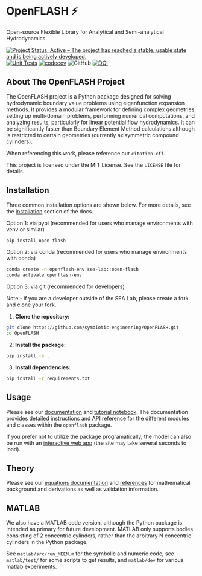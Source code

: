 # OpenFLASH ⚡️
Open-source Flexible Library for Analytical and Semi-analytical Hydrodynamics 

[![Project Status: Active – The project has reached a stable, usable state and is being actively developed.](https://www.repostatus.org/badges/latest/active.svg)](https://www.repostatus.org/#active)
[![Unit Tests](https://github.com/symbiotic-engineering/OpenFLASH/actions/workflows/ci.yml/badge.svg)](https://github.com/symbiotic-engineering/OpenFLASH/actions/workflows/ci.yml)
[![codecov](https://codecov.io/gh/symbiotic-engineering/OpenFLASH/graph/badge.svg?token=BKOU81RS8Q)](https://codecov.io/gh/symbiotic-engineering/OpenFLASH)
![GitHub](https://img.shields.io/github/license/symbiotic-engineering/OpenFLASH)
[![DOI](https://zenodo.org/badge/770086341.svg)](https://doi.org/10.5281/zenodo.17453418)

## About The OpenFLASH Project

The OpenFLASH project is a Python package designed for solving hydrodynamic boundary value problems using eigenfunction expansion methods. It provides a modular framework for defining complex geometries, setting up multi-domain problems, performing numerical computations, and analyzing results, particularly for linear potential flow hydrodynamics. It can be significantly faster than Boundary Element Method calculations although is restricted to certain geometries (currently axisymmetric compound cylinders).  

When referencing this work, please reference our `citation.cff`.

This project is licensed under the MIT License. See the `LICENSE` file for details.

## Installation
Three common installation options are shown below. For more details, see the [installation](https://symbiotic-engineering.github.io/OpenFLASH/installation.html) section of the docs.

Option 1: via pypi (recommended for users who manage environments with venv or similar)

```bash
pip install open-flash
```

Option 2: via conda (recommended for users who manage environments with conda)

```bash
conda create -n openflash-env sea-lab::open-flash
conda activate openflash-env
```

Option 3: via git (recommended for developers)

Note - if you are a developer outside of the SEA Lab, please create a fork and clone your fork.
1.  **Clone the repository:**
```bash
git clone https://github.com/symbiotic-engineering/OpenFLASH.git
cd OpenFLASH
```
2.  **Install the package:**
```bash
pip install -e .
```
3.  **Install dependencies:**
```bash
pip install -r requirements.txt
```

## Usage

Please see our [documentation](https://symbiotic-engineering.github.io/OpenFLASH/) and [tutorial notebook](https://symbiotic-engineering.github.io/OpenFLASH/tutorial_walk.html). The documentation provides detailed instructions and API reference for the different modules and classes within the `openflash` package.

If you prefer not to utilize the package programatically, the model can also be run with an [interactive web app](http://symbiotic-engineering.github.io/OpenFLASH/app_streamlit.html) (the site may take several seconds to load).

## Theory
Please see our [equations documentation](https://symbiotic-engineering.github.io/OpenFLASH/multi_equations.html) and [references](https://symbiotic-engineering.github.io/OpenFLASH/citations.html) for mathematical background and derivations as well as validation information.

## MATLAB
We also have a MATLAB code version, although the Python package is intended as primary for future development. MATLAB only supports bodies consisting of 2 concentric cylinders, rather than the arbitrary N concentric cylinders in the Python package.

See `matlab/src/run_MEEM.m` for the symbolic and numeric code, see `matlab/test/` for some scripts to get results, and `matlab/dev` for various matlab experiments.
